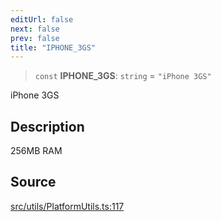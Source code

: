 ```yaml
---
editUrl: false
next: false
prev: false
title: "IPHONE_3GS"
---
```


> `const` **IPHONE\_3GS**: `string` = `"iPhone 3GS"`

iPhone 3GS

## Description

256MB RAM

## Source

[src/utils/PlatformUtils.ts:117](https://github.com/relishinc/dill-pixel/blob/543438455c9a47928084300159416186c2aa1095/src/utils/PlatformUtils.ts#L117)
